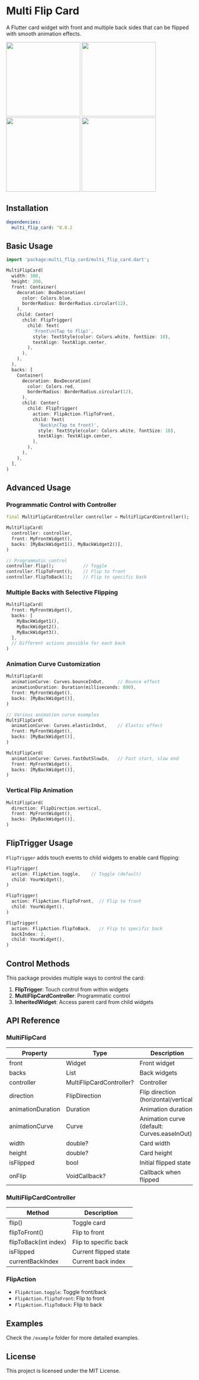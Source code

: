 <!--
This README describes the package. If you publish this package to pub.dev,
this README's contents appear on the landing page for your package.

For information about how to write a good package README, see the guide for
[writing package pages](https://dart.dev/tools/pub/writing-package-pages).

For general information about developing packages, see the Dart guide for
[creating packages](https://dart.dev/guides/libraries/create-packages)
and the Flutter guide for
[developing packages and plugins](https://flutter.dev/to/develop-packages).
-->

# Multi Flip Card

A Flutter card widget with front and multiple back sides that can be flipped with smooth animation effects.

<p>
  <img src="/screenshots/toggle.gif" width="200" />
  <img src="/screenshots/fliptoback.gif" width="200" />
  <img src="/screenshots/fliptoback1.gif" width="200" />
  <img src="/screenshots/vert_etc.gif" width="200" />
</p>

## Installation

```yaml
dependencies:
  multi_flip_card: ^0.0.2
```

## Basic Usage

```dart
import 'package:multi_flip_card/multi_flip_card.dart';

MultiFlipCard(
  width: 300,
  height: 200,
  front: Container(
    decoration: BoxDecoration(
      color: Colors.blue,
      borderRadius: BorderRadius.circular(12),
    ),
    child: Center(
      child: FlipTrigger(
        child: Text(
          'Front\n(Tap to flip)',
          style: TextStyle(color: Colors.white, fontSize: 18),
          textAlign: TextAlign.center,
        ),
      ),
    ),
  ),
  backs: [
    Container(
      decoration: BoxDecoration(
        color: Colors.red,
        borderRadius: BorderRadius.circular(12),
      ),
      child: Center(
        child: FlipTrigger(
          action: FlipAction.flipToFront,
          child: Text(
            'Back\n(Tap to front)',
            style: TextStyle(color: Colors.white, fontSize: 18),
            textAlign: TextAlign.center,
          ),
        ),
      ),
    ),
  ],
)
```

## Advanced Usage

### Programmatic Control with Controller

```dart
final MultiFlipCardController controller = MultiFlipCardController();

MultiFlipCard(
  controller: controller,
  front: MyFrontWidget(),
  backs: [MyBackWidget1(), MyBackWidget2()],
)

// Programmatic control
controller.flip();           // Toggle
controller.flipToFront();    // Flip to front
controller.flipToBack(1);    // Flip to specific back
```

### Multiple Backs with Selective Flipping

```dart
MultiFlipCard(
  front: MyFrontWidget(),
  backs: [
    MyBackWidget1(),
    MyBackWidget2(),
    MyBackWidget3(),
  ],
  // Different actions possible for each back
)
```

### Animation Curve Customization

```dart
MultiFlipCard(
  animationCurve: Curves.bounceInOut,     // Bounce effect
  animationDuration: Duration(milliseconds: 800),
  front: MyFrontWidget(),
  backs: [MyBackWidget()],
)

// Various animation curve examples
MultiFlipCard(
  animationCurve: Curves.elasticInOut,    // Elastic effect
  front: MyFrontWidget(),
  backs: [MyBackWidget()],
)

MultiFlipCard(
  animationCurve: Curves.fastOutSlowIn,   // Fast start, slow end
  front: MyFrontWidget(),
  backs: [MyBackWidget()],
)
```

### Vertical Flip Animation

```dart
MultiFlipCard(
  direction: FlipDirection.vertical,
  front: MyFrontWidget(),
  backs: [MyBackWidget()],
)
```

## FlipTrigger Usage

`FlipTrigger` adds touch events to child widgets to enable card flipping:

```dart
FlipTrigger(
  action: FlipAction.toggle,    // Toggle (default)
  child: YourWidget(),
)

FlipTrigger(
  action: FlipAction.flipToFront,  // Flip to front
  child: YourWidget(),
)

FlipTrigger(
  action: FlipAction.flipToBack,   // Flip to specific back
  backIndex: 2,
  child: YourWidget(),
)
```

## Control Methods

This package provides multiple ways to control the card:

1. **FlipTrigger**: Touch control from within widgets
2. **MultiFlipCardController**: Programmatic control
3. **InheritedWidget**: Access parent card from child widgets

## API Reference

### MultiFlipCard

| Property          | Type                     | Description                                 |
| ----------------- | ------------------------ | ------------------------------------------- |
| front             | Widget                   | Front widget                                |
| backs             | List<Widget>             | Back widgets                                |
| controller        | MultiFlipCardController? | Controller                                  |
| direction         | FlipDirection            | Flip direction (horizontal/vertical)        |
| animationDuration | Duration                 | Animation duration                          |
| animationCurve    | Curve                    | Animation curve (default: Curves.easeInOut) |
| width             | double?                  | Card width                                  |
| height            | double?                  | Card height                                 |
| isFlipped         | bool                     | Initial flipped state                       |
| onFlip            | VoidCallback?            | Callback when flipped                       |

### MultiFlipCardController

| Method                | Description           |
| --------------------- | --------------------- |
| flip()                | Toggle card           |
| flipToFront()         | Flip to front         |
| flipToBack(int index) | Flip to specific back |
| isFlipped             | Current flipped state |
| currentBackIndex      | Current back index    |

### FlipAction

- `FlipAction.toggle`: Toggle front/back
- `FlipAction.flipToFront`: Flip to front
- `FlipAction.flipToBack`: Flip to back

## Examples

Check the `/example` folder for more detailed examples.

## License

This project is licensed under the MIT License.
